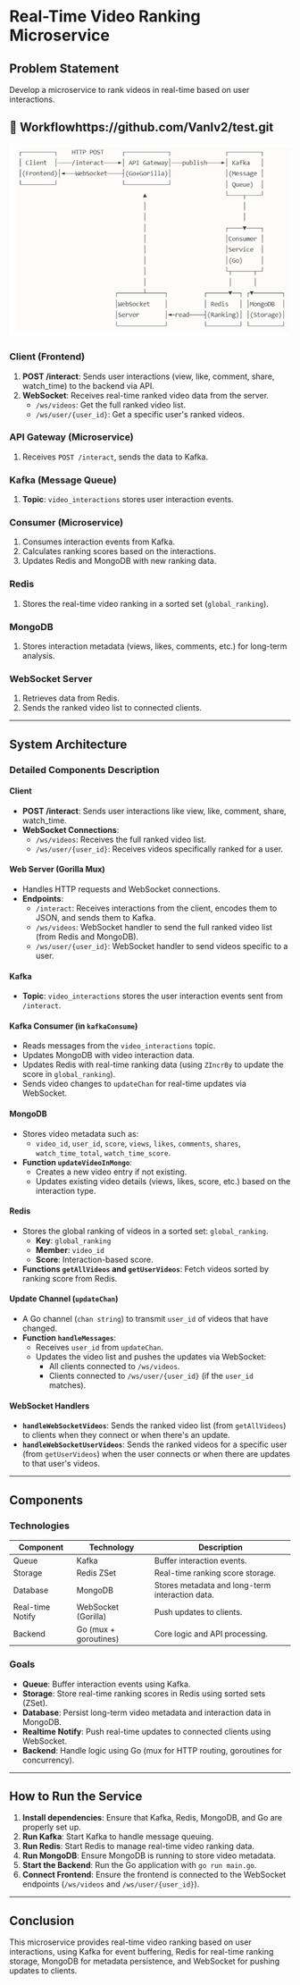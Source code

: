 # Real-Time Video Ranking Microservice

## Problem Statement
Develop a microservice to rank videos in real-time based on user interactions.

## 🔁 Workflowhttps://github.com/Vanlv2/test.git
![System Flow](./images/flow.png)
### Client (Frontend)
1. **POST /interact**: Sends user interactions (view, like, comment, share, watch_time) to the backend via API.
2. **WebSocket**: Receives real-time ranked video data from the server.
   - `/ws/videos`: Get the full ranked video list.
   - `/ws/user/{user_id}`: Get a specific user's ranked videos.

### API Gateway (Microservice)
1. Receives `POST /interact`, sends the data to Kafka.

### Kafka (Message Queue)
1. **Topic**: `video_interactions` stores user interaction events.

### Consumer (Microservice)
1. Consumes interaction events from Kafka.
2. Calculates ranking scores based on the interactions.
3. Updates Redis and MongoDB with new ranking data.

### Redis
1. Stores the real-time video ranking in a sorted set (`global_ranking`).

### MongoDB
1. Stores interaction metadata (views, likes, comments, etc.) for long-term analysis.

### WebSocket Server
1. Retrieves data from Redis.
2. Sends the ranked video list to connected clients.

---

## System Architecture

### Detailed Components Description

#### Client
- **POST /interact**: Sends user interactions like view, like, comment, share, watch_time.
- **WebSocket Connections**:
  - `/ws/videos`: Receives the full ranked video list.
  - `/ws/user/{user_id}`: Receives videos specifically ranked for a user.

#### Web Server (Gorilla Mux)
- Handles HTTP requests and WebSocket connections.
- **Endpoints**:
  - `/interact`: Receives interactions from the client, encodes them to JSON, and sends them to Kafka.
  - `/ws/videos`: WebSocket handler to send the full ranked video list (from Redis and MongoDB).
  - `/ws/user/{user_id}`: WebSocket handler to send videos specific to a user.

#### Kafka
- **Topic**: `video_interactions` stores the user interaction events sent from `/interact`.
  
#### Kafka Consumer (in `kafkaConsume`)
- Reads messages from the `video_interactions` topic.
- Updates MongoDB with video interaction data.
- Updates Redis with real-time ranking data (using `ZIncrBy` to update the score in `global_ranking`).
- Sends video changes to `updateChan` for real-time updates via WebSocket.

#### MongoDB
- Stores video metadata such as:
  - `video_id`, `user_id`, `score`, `views`, `likes`, `comments`, `shares`, `watch_time_total`, `watch_time_score`.
- **Function `updateVideoInMongo`**:
  - Creates a new video entry if not existing.
  - Updates existing video details (views, likes, score, etc.) based on the interaction type.

#### Redis
- Stores the global ranking of videos in a sorted set: `global_ranking`.
  - **Key**: `global_ranking`
  - **Member**: `video_id`
  - **Score**: Interaction-based score.
- **Functions `getAllVideos` and `getUserVideos`**: Fetch videos sorted by ranking score from Redis.

#### Update Channel (`updateChan`)
- A Go channel (`chan string`) to transmit `user_id` of videos that have changed.
- **Function `handleMessages`**: 
  - Receives `user_id` from `updateChan`.
  - Updates the video list and pushes the updates via WebSocket:
    - All clients connected to `/ws/videos`.
    - Clients connected to `/ws/user/{user_id}` (if the `user_id` matches).

#### WebSocket Handlers
- **`handleWebSocketVideos`**: Sends the ranked video list (from `getAllVideos`) to clients when they connect or when there's an update.
- **`handleWebSocketUserVideos`**: Sends the ranked videos for a specific user (from `getUserVideos`) when the user connects or when there are updates to that user's videos.

---

## Components

### Technologies

| **Component**        | **Technology**      | **Description**                             |
|----------------------|---------------------|---------------------------------------------|
| Queue                | Kafka               | Buffer interaction events.                  |
| Storage              | Redis ZSet          | Real-time ranking score storage.            |
| Database             | MongoDB             | Stores metadata and long-term interaction data. |
| Real-time Notify     | WebSocket (Gorilla) | Push updates to clients.                    |
| Backend              | Go (mux + goroutines) | Core logic and API processing.             |

### Goals
- **Queue**: Buffer interaction events using Kafka.
- **Storage**: Store real-time ranking scores in Redis using sorted sets (ZSet).
- **Database**: Persist long-term video metadata and interaction data in MongoDB.
- **Realtime Notify**: Push real-time updates to connected clients using WebSocket.
- **Backend**: Handle logic using Go (mux for HTTP routing, goroutines for concurrency).

---

## How to Run the Service

1. **Install dependencies**: Ensure that Kafka, Redis, MongoDB, and Go are properly set up.
2. **Run Kafka**: Start Kafka to handle message queuing.
3. **Run Redis**: Start Redis to manage real-time video ranking data.
4. **Run MongoDB**: Ensure MongoDB is running to store video metadata.
5. **Start the Backend**: Run the Go application with `go run main.go`.
6. **Connect Frontend**: Ensure the frontend is connected to the WebSocket endpoints (`/ws/videos` and `/ws/user/{user_id}`).

---

## Conclusion

This microservice provides real-time video ranking based on user interactions, using Kafka for event buffering, Redis for real-time ranking storage, MongoDB for metadata persistence, and WebSocket for pushing updates to clients. 
